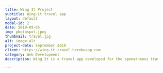```yaml
---
title: Wing It Project
subtitle: Wing-it travel app
layout: default
modal-id: 2
date: 2019-09-05
img: photospot.jpeg
thumbnail: travel.jpg
alt: image-alt
project-date: September 2019
client: https://wing-it-travel.herokuapp.com
category: Web Development
description: Wing It is a travel app developed for the sponatneous traveller who is keen to discover hidden gems ,beat the crowds and maximise the moment.The app was developed in Ruby,Javascript,HTML and SCSS

---
```

